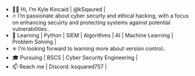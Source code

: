 - 🧑‍🚀 Hi, I’m Kyle Kincaid | @kSqaured |
- 🔥 I’m passionate about cyber securty and ethical hacking, with a focus on enhancing secuirty and protecting systems against potential vulnerabilities..
- 🐍 Learning | Python | SIEM | Algorithms | AI | Machine Learning | Problem Solving | 
- ✳️ I’m looking forward to learning more about version control..
- 🎓 Pursuing | BSCS | Cyber Security Engineering |
- 📫 Reach me |  Discord: ksquared757 |

<!---
kSqaured/kSqaured is a ✨ special ✨ repository because its `README.md` (this file) appears on your GitHub profile.
You can click the Preview link to take a look at your changes.
--->
